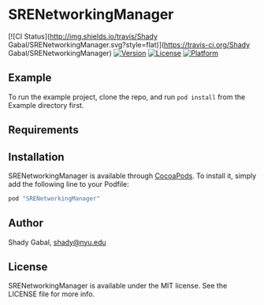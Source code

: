# SRENetworkingManager

[![CI Status](http://img.shields.io/travis/Shady Gabal/SRENetworkingManager.svg?style=flat)](https://travis-ci.org/Shady Gabal/SRENetworkingManager)
[![Version](https://img.shields.io/cocoapods/v/SRENetworkingManager.svg?style=flat)](http://cocoapods.org/pods/SRENetworkingManager)
[![License](https://img.shields.io/cocoapods/l/SRENetworkingManager.svg?style=flat)](http://cocoapods.org/pods/SRENetworkingManager)
[![Platform](https://img.shields.io/cocoapods/p/SRENetworkingManager.svg?style=flat)](http://cocoapods.org/pods/SRENetworkingManager)

## Example

To run the example project, clone the repo, and run `pod install` from the Example directory first.

## Requirements

## Installation

SRENetworkingManager is available through [CocoaPods](http://cocoapods.org). To install
it, simply add the following line to your Podfile:

```ruby
pod "SRENetworkingManager"
```

## Author

Shady Gabal, shady@nyu.edu

## License

SRENetworkingManager is available under the MIT license. See the LICENSE file for more info.

